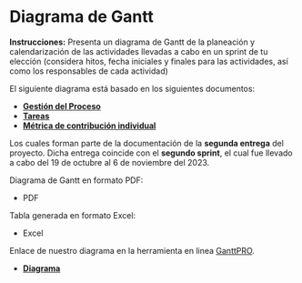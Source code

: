 # Diagrama de Gantt
**Instrucciones:** Presenta un diagrama de Gantt de la planeación y calendarización de las actividades llevadas a cabo en un sprint de tu elección (considera hitos, fecha iniciales y finales para las actividades, así como los responsables de cada actividad)

El siguiente diagrama está basado en los siguientes documentos:
- [**Gestión del Proceso**](https://github.com/RichVR2321/FIS-PROYECTO-2023/blob/Segunda_entrega/Gesti%C3%B3n%20de%20proceso.md)
- [**Tareas**](https://github.com/RichVR2321/FIS-PROYECTO-2023/blob/Segunda_entrega/Tareas.md)
- [**Métrica de contribución individual**](https://github.com/RichVR2321/FIS-PROYECTO-2023/blob/Segunda_entrega/M%C3%A9tirca%20de%20contribuci%C3%B3n.md)
 
Los cuales forman parte de la documentación de la **segunda entrega** del proyecto. Dicha  entrega coincide con el **segundo sprint**, el cual fue llevado a cabo del 19 de octubre al 6 de noviembre del 2023.

Diagrama de Gantt en formato PDF:
- PDF

Tabla generada en formato Excel:
- Excel
  
Enlace de nuestro diagrama en la herramienta en linea [GanttPRO](https://ganttpro.com/es/).

* [**Diagrama**](https://app.ganttpro.com/#/project/1701539112704/export)
